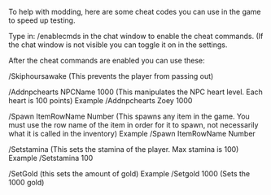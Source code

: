 To help with modding, here are some cheat codes you can use in the game to speed up testing.

Type in: /enablecmds in the chat window to enable the cheat commands. (If the chat window is not visible you can toggle it on in the settings.

After the cheat commands are enabled you can use these:


/Skiphoursawake  (This prevents the player from passing out)



/Addnpchearts NPCName 1000 (This manipulates the NPC heart level. Each heart is 100 points)
Example /Addnpchearts Zoey 1000


/Spawn ItemRowName Number (This spawns any item in the game. You must use the row name of the item in order for it to spawn, not necessarily what it is called in the inventory)
Example /Spawn ItemRowName Number 


/Setstamina (This sets the stamina of the player. Max stamina is 100)
Example /Setstamina 100


/SetGold (this sets the amount of gold)
Example /Setgold 1000 (Sets the 1000 gold)
